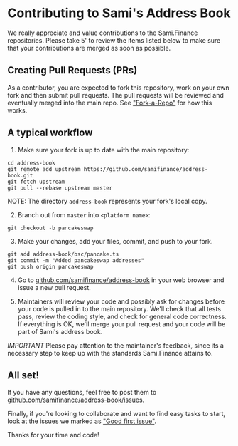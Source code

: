 Contributing to Sami's Address Book
=======

We really appreciate and value contributions to the Sami.Finance repositories. Please take 5' to review the items listed below to make sure that your contributions are merged as soon as possible.

## Creating Pull Requests (PRs)

As a contributor, you are expected to fork this repository, work on your own fork and then submit pull requests. The pull requests will be reviewed and eventually merged into the main repo. See ["Fork-a-Repo"](https://help.github.com/articles/fork-a-repo/) for how this works.

## A typical workflow

1) Make sure your fork is up to date with the main repository:

```
cd address-book
git remote add upstream https://github.com/samifinance/address-book.git
git fetch upstream
git pull --rebase upstream master
```
NOTE: The directory `address-book` represents your fork's local copy.

2) Branch out from `master` into `<platform name>`:
```
git checkout -b pancakeswap
```

3) Make your changes, add your files, commit, and push to your fork.

```
git add address-book/bsc/pancake.ts
git commit -m "Added pancakeswap addresses"
git push origin pancakeswap
```

4) Go to [github.com/samifinance/address-book](https://github.com/samifinance/address-book) in your web browser and issue a new pull request.

5) Maintainers will review your code and possibly ask for changes before your code is pulled in to the main repository. We'll check that all tests pass, review the coding style, and check for general code correctness. If everything is OK, we'll merge your pull request and your code will be part of Sami's address book.

*IMPORTANT* Please pay attention to the maintainer's feedback, since its a necessary step to keep up with the standards Sami.Finance attains to.

## All set!

If you have any questions, feel free to post them to [github.com/samifinance/address-book/issues](https://github.com/samifinance/address-book/issues).

Finally, if you're looking to collaborate and want to find easy tasks to start, look at the issues we marked as ["Good first issue"](https://github.com/samifinance/address-book/issues?q=label%3A%22good+first+issue%22).

Thanks for your time and code!

